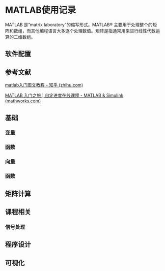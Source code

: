 # MATLAB使用记录

MATLAB 是“matrix laboratory”的缩写形式。MATLAB® 主要用于处理整个的矩阵和数组，而其他编程语言大多逐个处理数值。矩阵是指通常用来进行线性代数运算的二维数组。

## 软件配置



## 参考文献

[matlab入门图文教程 - 知乎 (zhihu.com)](https://zhuanlan.zhihu.com/p/77669451)

[MATLAB 入门之旅 | 自定进度在线课程 - MATLAB & Simulink (mathworks.com)](https://matlabacademy.mathworks.com/cn/details/matlab-onramp/gettingstarted?s_eid=PEP_ILMEDUPage_learning)

## 基础

### 变量

### 函数

### 向量

### 函数



## 矩阵计算



## 课程相关

### 信号处理

## 程序设计



## 可视化



